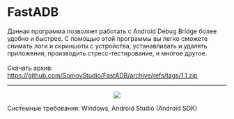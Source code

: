 # FastADB
Данная программа позволяет работать с Android Debug Bridge более удобно и быстрее. 
С помощью этой программы вы легко сможете снимать логи и скриншоты с устройства, устанавливать и удалять приложения, производить стресс-тестирование, и многое другое.
<br>
<br>
Скачать архив: https://github.com/SomovStudio/FastADB/archive/refs/tags/1.1.zip

<hr>

<p align="center">
  <img src="https://somovstudio.github.io/img/projects/fast_adb/fast_adb_1_1.png">
</p>

Системные требования: Windows, Android Studio (Android SDK)
